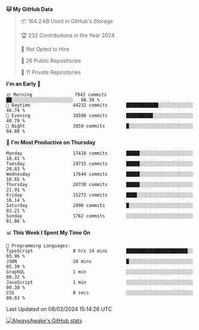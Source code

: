 <!--START_SECTION:waka-->
**🐱 My GitHub Data** 

> 📦 164.2 kB Used in GitHub's Storage 
 > 
> 🏆 232 Contributions in the Year 2024
 > 
> 🚫 Not Opted to Hire
 > 
> 📜 26 Public Repositories 
 > 
> 🔑 11 Private Repositories 
 > 
**I'm an Early 🐤** 

```text
🌞 Morning                7942 commits        ██░░░░░░░░░░░░░░░░░░░░░░░   08.39 % 
🌆 Daytime                44232 commits       ████████████░░░░░░░░░░░░░   46.74 % 
🌃 Evening                38598 commits       ██████████░░░░░░░░░░░░░░░   40.79 % 
🌙 Night                  3859 commits        █░░░░░░░░░░░░░░░░░░░░░░░░   04.08 % 
```
📅 **I'm Most Productive on Thursday** 

```text
Monday                   17418 commits       █████░░░░░░░░░░░░░░░░░░░░   18.41 % 
Tuesday                  19715 commits       █████░░░░░░░░░░░░░░░░░░░░   20.83 % 
Wednesday                17644 commits       █████░░░░░░░░░░░░░░░░░░░░   18.65 % 
Thursday                 20730 commits       █████░░░░░░░░░░░░░░░░░░░░   21.91 % 
Friday                   15272 commits       ████░░░░░░░░░░░░░░░░░░░░░   16.14 % 
Saturday                 2090 commits        █░░░░░░░░░░░░░░░░░░░░░░░░   02.21 % 
Sunday                   1762 commits        ░░░░░░░░░░░░░░░░░░░░░░░░░   01.86 % 
```


📊 **This Week I Spent My Time On** 

```text
💬 Programming Languages: 
TypeScript               8 hrs 14 mins       ███████████████████████░░   93.96 % 
JSON                     28 mins             █░░░░░░░░░░░░░░░░░░░░░░░░   05.39 % 
GraphQL                  1 min               ░░░░░░░░░░░░░░░░░░░░░░░░░   00.32 % 
JavaScript               1 min               ░░░░░░░░░░░░░░░░░░░░░░░░░   00.30 % 
CSS                      0 secs              ░░░░░░░░░░░░░░░░░░░░░░░░░   00.03 % 
```


 Last Updated on 08/02/2024 15:14:26 UTC
<!--END_SECTION:waka-->

[![AlwaysAwake's GitHub stats](https://github-readme-stats.vercel.app/api?username=AlwaysAwake&show_icons=true&theme=github_dark&count_private=true)](https://github.com/AlwaysAwake/AlwaysAwake)
